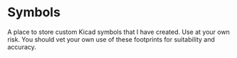 # Symbols
A place to store custom Kicad symbols that I have created. Use at your own risk. You should vet your own use of these footprints for suitability and accuracy.